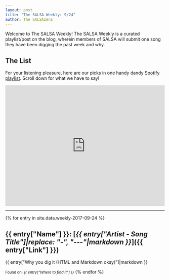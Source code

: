 ```yaml
---
layout: post
title: "The SALSA Weekly: 9/24"
author: The SALSAzens
---
```


Welcome to The SALSA Weekly! The SALSA Weekly is a curated playlist/post on the blog, wherein members of SALSA will submit one song they have been digging the past week and why.

<style>
iframe { margin: 0 auto; display: block; width: 100%; }
</style>

## The List

For your listening pleasure, here are our picks in one handy dandy [Spotify playlist](https://open.spotify.com/user/lunostophiles/playlist/0Ezt7h97HMpfzGaJFbS9sp). Scroll down for what we have to say!

<iframe src="https://open.spotify.com/embed/user/lunostophiles/playlist/0Ezt7h97HMpfzGaJFbS9sp" width="300" height="380" frameborder="0" allowtransparency="true"></iframe>

-----

{% for entry in site.data.weekly-2017-09-24 %}
## {{ entry["Name"] }}: [*{{ entry["Artist - Song Title"]|replace: "-", "---"|markdown }}*]({{ entry["Link"] }})

{{ entry["Why you dig it (HTML and Markdown okay)"]|markdown }}

<small>Found on: <em>{{ entry["Where to find it"] }}</em></small>
{% endfor %}
